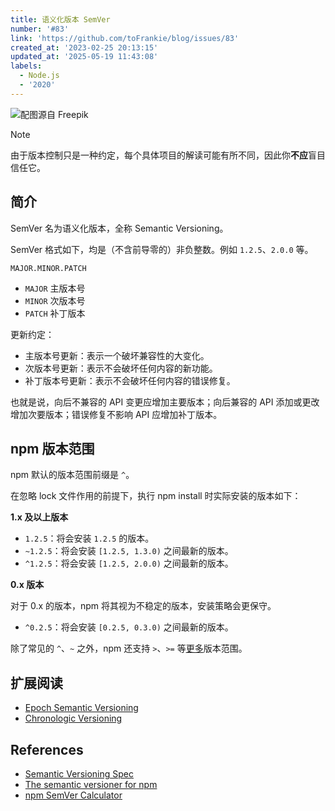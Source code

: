 ```yaml
---
title: 语义化版本 SemVer
number: '#83'
link: 'https://github.com/toFrankie/blog/issues/83'
created_at: '2023-02-25 20:13:15'
updated_at: '2025-05-19 11:43:08'
labels:
  - Node.js
  - '2020'
---
```



![配图源自 Freepik](https://cdn.jsdelivr.net/gh/toFrankie/blog@main/images/2025/5/1747391069076.jpg)

> [!NOTE]
> 由于版本控制只是一种约定，每个具体项目的解读可能有所不同，因此你**不应**盲目信任它。

## 简介

SemVer 名为语义化版本，全称 Semantic Versioning。

SemVer 格式如下，均是（不含前导零的）非负整数。例如 `1.2.5`、`2.0.0` 等。

```
MAJOR.MINOR.PATCH
```

- `MAJOR` 主版本号
- `MINOR` 次版本号
- `PATCH` 补丁版本

更新约定：

- 主版本号更新：表示一个破坏兼容性的大变化。
- 次版本号更新：表示不会破坏任何内容的新功能。
- 补丁版本号更新：表示不会破坏任何内容的错误修复。

也就是说，向后不兼容的 API 变更应增加主要版本；向后兼容的 API 添加或更改增加次要版本；错误修复不影响 API 应增加补丁版本。

## npm 版本范围

npm 默认的版本范围前缀是 `^`。

在忽略 lock 文件作用的前提下，执行 npm install 时实际安装的版本如下：

**1.x 及以上版本**

- `1.2.5`：将会安装 `1.2.5` 的版本。
- `~1.2.5`：将会安装 `[1.2.5, 1.3.0)` 之间最新的版本。
- `^1.2.5`：将会安装 `[1.2.5, 2.0.0)` 之间最新的版本。 

**0.x 版本**

对于 0.x 的版本，npm 将其视为不稳定的版本，安装策略会更保守。

- `^0.2.5`：将会安装 `[0.2.5, 0.3.0)` 之间最新的版本。 

除了常见的 `^`、`~` 之外，npm 还支持 `>`、`>=` 等[更多](https://docs.npmjs.com/cli/v11/configuring-npm/package-json#dependencies)版本范围。

## 扩展阅读

- [Epoch Semantic Versioning](https://antfu.me/posts/epoch-semver)
- [Chronologic Versioning](https://github.com/ChronVer/chronver)

## References

- [Semantic Versioning Spec](https://semver.org/)
- [The semantic versioner for npm](https://github.com/npm/node-semver)
- [npm SemVer Calculator](https://semver.npmjs.com/)
